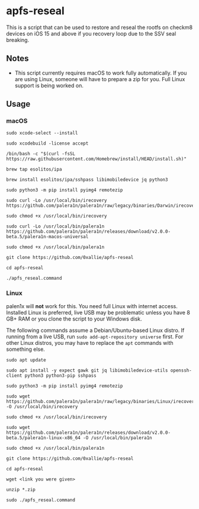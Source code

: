 # apfs-reseal

This is a script that can be used to restore and reseal the rootfs on checkm8 devices on iOS 15 and above if you recovery loop due to the SSV seal breaking.

## Notes
* This script currently requires macOS to work fully automatically. If you are using Linux, someone will have to prepare a zip for you. Full Linux support is being worked on.

## Usage

### macOS
```
sudo xcode-select --install

sudo xcodebuild -license accept

/bin/bash -c "$(curl -fsSL https://raw.githubusercontent.com/Homebrew/install/HEAD/install.sh)"

brew tap esolitos/ipa

brew install esolitos/ipa/sshpass libimobiledevice jq python3

sudo python3 -m pip install pyimg4 remotezip

sudo curl -Lo /usr/local/bin/irecovery https://github.com/palera1n/palera1n/raw/legacy/binaries/Darwin/irecovery

sudo chmod +x /usr/local/bin/irecovery

sudo curl -Lo /usr/local/bin/palera1n https://github.com/palera1n/palera1n/releases/download/v2.0.0-beta.5/palera1n-macos-universal

sudo chmod +x /usr/local/bin/palera1n

git clone https://github.com/0xallie/apfs-reseal

cd apfs-reseal

./apfs_reseal.command
```

### Linux
palen1x will **not** work for this. You need full Linux with internet access. Installed Linux is preferred, live USB may be problematic unless you have 8 GB+ RAM or you clone the script to your Windows disk.

The following commands assume a Debian/Ubuntu-based Linux distro. If running from a live USB, run `sudo add-apt-repository universe` first. For other Linux distros, you may have to replace the `apt` commands with something else.

```
sudo apt update

sudo apt install -y expect gawk git jq libimobiledevice-utils openssh-client python3 python3-pip sshpass

sudo python3 -m pip install pyimg4 remotezip

sudo wget https://github.com/palera1n/palera1n/raw/legacy/binaries/Linux/irecovery -O /usr/local/bin/irecovery

sudo chmod +x /usr/local/bin/irecovery

sudo wget https://github.com/palera1n/palera1n/releases/download/v2.0.0-beta.5/palera1n-linux-x86_64 -O /usr/local/bin/palera1n

sudo chmod +x /usr/local/bin/palera1n

git clone https://github.com/0xallie/apfs-reseal

cd apfs-reseal

wget <link you were given>

unzip *.zip

sudo ./apfs_reseal.command
```
